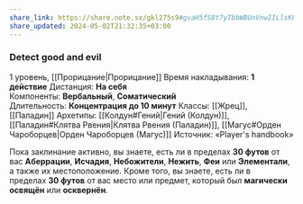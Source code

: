 ```yaml
---
share_link: https://share.note.sx/gkl275s9#gvaH5fS8t7yTbbWBUnVnwIILlsKPUOtcKMs8tt8gZMA
share_updated: 2024-05-02T21:32:35+03:00
---
```

### Detect good and evil
1 уровень, [[Прорицание|Прорицание]]
Время накладывания: **1 действие**
Дистанция: **На себя**
Компоненты: **Вербальный**, **Соматический**
Длительность: **Концентрация до 10 минут**
Классы: [[Жрец]], [[Паладин]]
Архетипы: [[Колдун#Гений|Гений (Колдун)]], [[Паладин#Клятва Рвения|Клятва Рвения (Паладин)]], [[Магус#Орден Чароборцев|Орден Чароборцев (Магус)]]
Источник: «Player's handbook»

Пока заклинание активно, вы знаете, есть ли в пределах **30 футов** от вас **Аберрации**, **Исчадия**, **Небожители**, **Нежить**, **Феи** или **Элементали**, а также их местоположение. Кроме того, вы знаете, есть ли в пределах **30 футов** от вас место или предмет, который был **магически освящён** или **осквернён**.